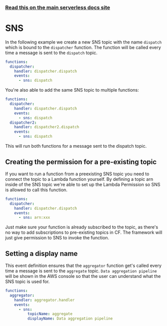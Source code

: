 <!--
title: Serverless Framework - AWS Lambda Events - SNS
menuText: SNS Event config
menuOrder: 5
description:  Setting up AWS SNS Events with AWS Lambda via the Serverless Framework
layout: Doc
-->

<!-- DOCS-SITE-LINK:START automatically generated  -->
### [Read this on the main serverless docs site](https://www.serverless.com/docs/providers/aws/events/sns)
<!-- DOCS-SITE-LINK:END -->

# SNS

In the following example we create a new SNS topic with the name `dispatch` which is bound to the `dispatcher` function. The function will be called every time a message is sent to the `dispatch` topic.

```yml
functions:
  dispatcher:
    handler: dispatcher.dispatch
    events:
      - sns: dispatch
```

You're also able to add the same SNS topic to multiple functions:

```yml
functions:
  dispatcher:
    handler: dispatcher.dispatch
    events:
      - sns: dispatch
  dispatcher2:
    handler: dispatcher2.dispatch
    events:
      - sns: dispatch
```

This will run both functions for a message sent to the dispatch topic.

## Creating the permission for a pre-existing topic

If you want to run a function from a preexisting SNS topic you need to connect the topic to a Lambda function yourself. By defining a topic arn inside of the SNS topic we're able to set up the Lambda Permission so SNS is allowed to call this function.

```yml
functions:
  dispatcher:
    handler: dispatcher.dispatch
    events:
      - sns: arn:xxx
```

Just make sure your function is already subscribed to the topic, as there's no way to add subscriptions to pre-existing topics in CF. The framework will just give permission to SNS to invoke the function.

## Setting a display name

This event definition ensures that the `aggregator` function get's called every time a message is sent to the
`aggregate` topic. `Data aggregation pipeline` will be shown in the AWS console so that the user can understand what the
SNS topic is used for.

```yml
functions:
  aggregator:
    handler: aggregator.handler
    events:
      - sns:
          topicName: aggregate
          displayName: Data aggregation pipeline
```